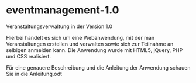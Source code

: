 # eventmanagement-1.0
Veranstaltungsverwaltung in der Version 1.0

Hierbei handelt es sich um eine Webanwendung, mit der man Veranstaltungen erstellen und verwalten sowie sich zur Teilnahme an selbigen anmelden kann. Die Anwendung wurde mit HTML5, jQuery, PHP und CSS realisiert.

Für eine genauere Beschreibung und die Anleitung der Anwendung schauen Sie in die Anleitung.odt
